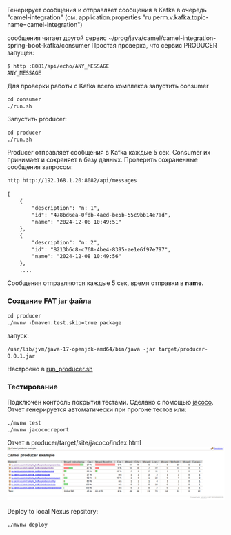 Генерирует сообщения и отправляет сообщения в Kafka в очередь "camel-integration" 
(см. application.properties "ru.perm.v.kafka.topic-name=camel-integration")

сообщения читает другой сервис ~/prog/java/camel/camel-integration-spring-boot-kafka/consumer
Простая проверка, что сервис PRODUCER запущен:

````shell
$ http :8081/api/echo/ANY_MESSAGE
ANY_MESSAGE
````

Для проверки работы с Kafka всего комплекса запустить consumer

````shell
cd consumer
./run.sh
````

Запустить producer:

````shell
cd producer
./run.sh
````

Producer отправляет сообщения в Kafka каждые 5 сек. Consumer их принимает и сохраняет в базу данных. Проверить сохраненные сообщения запросом:

````shell
http http://192.168.1.20:8082/api/messages

[
    {
        "description": "n: 1",
        "id": "478bd6ea-0fdb-4aed-be5b-55c9bb14e7ad",
        "name": "2024-12-08 10:49:51"
    },
    {
        "description": "n: 2",
        "id": "8213b6c8-c768-4be4-8395-ae1e6f97e797",
        "name": "2024-12-08 10:49:56"
    },
    ....
````

Сообщения отправляются каждые 5 сек, время отправки в __name__.

### Создание FAT jar файла

````shell
cd producer
./mvnv -Dmaven.test.skip=true package
````

запуск:

````shell
/usr/lib/jvm/java-17-openjdk-amd64/bin/java -jar target/producer-0.0.1.jar
````

Настроено в [run_producer.sh](../run_producer.sh)

### Тестирование

Подключен контроль покрытия тестами. Сделано с помощью [jacoco](https://www.jacoco.org/jacoco/). Отчет генерируется автоматически при прогоне тестов или:

````shell
./mvnw test
./mvnw jacoco:report
````

Отчет в producer/target/site/jacoco/index.html
![jacoco_report.png](doc/jacoco_report.png)

Deploy to local Nexus repsitory:

````shell
./mvnw deploy
````
